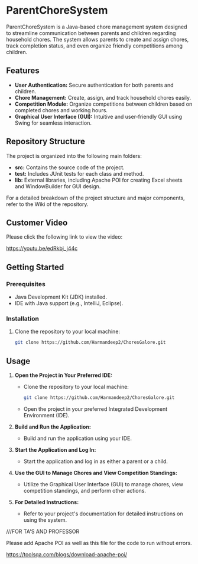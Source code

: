 # ParentChoreSystem

ParentChoreSystem is a Java-based chore management system designed to streamline communication between parents and children regarding household chores. The system allows parents to create and assign chores, track completion status, and even organize friendly competitions among children.

## Features

- **User Authentication:** Secure authentication for both parents and children.
- **Chore Management:** Create, assign, and track household chores easily.
- **Competition Module:** Organize competitions between children based on completed chores and working hours.
- **Graphical User Interface (GUI):** Intuitive and user-friendly GUI using Swing for seamless interaction.

## Repository Structure

The project is organized into the following main folders:

- **src:** Contains the source code of the project.
- **test:** Includes JUnit tests for each class and method.
- **lib:** External libraries, including Apache POI for creating Excel sheets and WindowBuilder for GUI design.

For a detailed breakdown of the project structure and major components, refer to the Wiki of the repository.

## Customer Video

Please click the following link to view the video:

https://youtu.be/edRkbj_j44c

## Getting Started

### Prerequisites

- Java Development Kit (JDK) installed.
- IDE with Java support (e.g., IntelliJ, Eclipse).

### Installation

1. Clone the repository to your local machine:

   ```bash
   git clone https://github.com/Harmandeep2/ChoresGalore.git

## Usage

1. **Open the Project in Your Preferred IDE:**
   - Clone the repository to your local machine:
     ```bash
     git clone https://github.com/Harmandeep2/ChoresGalore.git
     ```
   - Open the project in your preferred Integrated Development Environment (IDE).

2. **Build and Run the Application:**
   - Build and run the application using your IDE.

3. **Start the Application and Log In:**
   - Start the application and log in as either a parent or a child.

4. **Use the GUI to Manage Chores and View Competition Standings:**
   - Utilize the Graphical User Interface (GUI) to manage chores, view competition standings, and perform other actions.

5. **For Detailed Instructions:**
   - Refer to your project's documentation for detailed instructions on using the system.



///FOR TA'S AND PROFESSOR 

Please add Apache POI as well as this file for the code to run without errors.

https://toolsqa.com/blogs/download-apache-poi/

